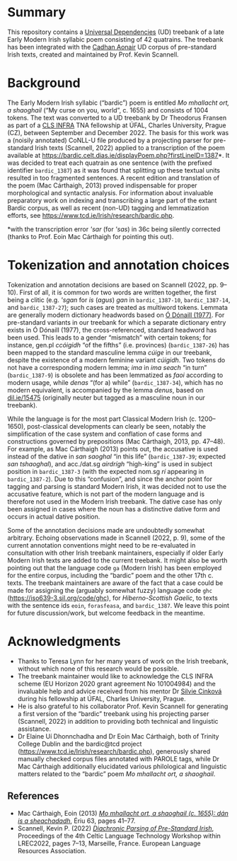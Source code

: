 # Summary

This repository contains a [Universal Dependencies](https://universaldependencies.org/) (UD) treebank of a late Early Modern Irish syllabic poem consisting of 42 quatrains. The treebank has been integrated with the [Cadhan Aonair](https://github.com/UniversalDependencies/UD_Irish-Cadhan) UD corpus of pre-standard Irish texts, created and maintained by Prof. Kevin Scannell.

# Background

The Early Modern Irish syllabic (“bardic”) poem is entitled <em>Mo mhallacht ort, a shaoghail</em> (“My curse on you, world”, c. 1655) and consists of 1004 tokens. The text was converted to a UD treebank by Dr Theodorus Fransen as part of a [CLS INFRA](https://clsinfra.io/) TNA fellowship at ÚFAL, Charles University, Prague (CZ), between September and December 2022. The basis for this work was a (noisily annotated) CoNLL-U file produced by a projecting parser for pre-standard Irish texts (Scannell, 2022) applied to a transcription of the poem available at https://bardic.celt.dias.ie/displayPoem.php?firstLineID=1387*. It was decided to treat each quatrain as one sentence (with the prefixed identifier `bardic_1387`) as it was found that splitting up these textual units resulted in too fragmented sentences. A recent edition and translation of the poem (Mac Cárthaigh, 2013) proved indispensable for proper morphological and syntactic analysis. For information about invaluable preparatory work on indexing and transcribing a large part of the extant Bardic corpus, as well as recent (non-UD) tagging and lemmatization efforts, see https://www.tcd.ie/Irish/research/bardic.php.

*with the transcription error _'sar_ (for _'sas_) in 36c being silently corrected (thanks to Prof. Eoin Mac Cárthaigh for pointing this out).

# Tokenization and annotation choices

Tokenization and annotation decisions are based on Scannell (2022, pp. 9–10). First of all, it is common for two words are written together, the first being a clitic (e.g. _'sgan_ for _is_ (_agus_) _gan_ in `bardic_1387-10`, `bardic_1387-14`, and `bardic_1387-27`); such cases are treated as multiword tokens. Lemmata are generally modern dictionary headwords based on [Ó Dónaill (1977)](https://www.teanglann.ie/en/fgb/). For pre-standard variants in our treebank for which a separate dictionary entry exists in Ó Dónaill (1977), the cross-referenced, standard headword has been used. This leads to a gender “mismatch” with certain tokens; for instance, gen.pl _ccóigidh_ “of the fifths” (i.e. provinces) (`bardic_1387-26`) has been mapped to the standard masculine lemma _cúige_ in our treebank, despite the existence of a modern feminine variant _cúigidh_. Two tokens do not have a corresponding modern lemma; _ima_ in _ima seach_ “in turn” (`bardic_1387-9`) is obsolete and has been lemmatized as _faoi_ according to modern usage, while _denas_ “(for a) while” (`bardic_1387-34`), which has no modern equivalent, is accompanied by the lemma _denus_, based on [dil.ie/15475](https://dil.ie/15475) (originally neuter but tagged as a masculine noun in our treebank).

While the language is for the most part Classical Modern Irish (c. 1200–1650), post-classical developments can clearly be seen, notably the simplification of the case system and conflation of case forms and constructions governed by prepositions (Mac Cárthaigh, 2013, pp. 47–48). For example, as Mac Cárthaigh (2013) points out, the accusative is used instead of the dative in _san saoghal_ “in this life” (`bardic_1387-39`; expected _san tshaoghal_), and acc./dat.sg _airdrígh_ “high-king” is used in subject position in `bardic_1387-3` (with the expected nom.sg _rí_ appearing in `bardic_1387-2`). Due to this “confusion”, and since the anchor point for tagging and parsing is standard Modern Irish, it was decided not to use the accusative feature, which is not part of the modern language and is therefore not used in the Modern Irish treebank. The dative case has only been assigned in cases where the noun has a distinctive dative form and occurs in actual dative position.

Some of the annotation decisions made are undoubtedly somewhat arbitrary. Echoing observations made in Scannell (2022, p. 9), some of the current annotation conventions might need to be re-evaluated in consultation with other Irish treebank maintainers, especially if older Early Modern Irish texts are added to the current treebank. It might also be worth pointing out that the language code `ga` (Modern Irish) has been employed for the entire corpus, including the “bardic” poem and the other 17th c. texts. The treebank maintainers are aware of the fact that a case could be made for assigning the (arguably somewhat fuzzy) language code `ghc` (https://iso639-3.sil.org/code/ghc), for <em>Hiberno-Scottish Gaelic</em>, to texts with the sentence ids `eoin`, `forasfeasa`, and `bardic_1387`. We leave this point for future discussion/work, but welcome feedback in the meantime.

# Acknowledgments

* Thanks to Teresa Lynn for her many years of work on the Irish treebank,
without which none of this research would be possible.
* The treebank maintainer would like to acknowledge the CLS INFRA scheme (EU Horizon 2020 grant agreement No 101004984) and the invaluable help and advice received from his mentor Dr [Silvie Cinková](https://ufal.mff.cuni.cz/silvie-cinkova) during his fellowship at ÚFAL, Charles University, Prague. 
* He is also grateful to his collaborator Prof. Kevin Scannell for generating a first version of the “bardic” treebank using his projecting parser (Scannell, 2022) in addition to providing both technical and linguistic assistance. 
* Dr Elaine Uí Dhonnchadha and Dr Eoin Mac Cárthaigh, both of Trinity College Dublin and the bardic@tcd project (https://www.tcd.ie/Irish/research/bardic.php), generously shared manually checked corpus files annotated with PAROLE tags, while Dr Mac Cárthaigh additionally elucidated various philological and linguistic matters related to the “bardic” poem _Mo mhallacht ort, a shaoghail_.

## References

* Mac Cárthaigh, Eoin (2013) [_Mo mhallacht ort, a shaoghail (c. 1655): dán is a sheachadadh_](https://www.jstor.org/stable/42910163), Ériu 63, pages 41–77.
* Scannell, Kevin P. (2022) [_Diachronic Parsing of Pre-Standard Irish_](https://aclanthology.org/2022.cltw-1.2/), Proceedings of the 4th Celtic Language Technology Workshop within LREC2022, pages 7–13, Marseille, France. European Language Resources Association.
